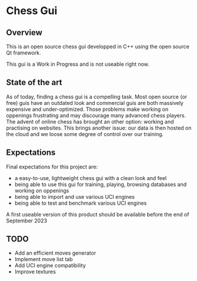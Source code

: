 # Chess Gui

## Overview

This is an open source chess gui developped in C++ using the open source Qt framework.

This gui is a Work in Progress and is not useable right now.

## State of the art

As of today, finding a chess gui is a compelling task. 
Most open source (or free) guis have an outdated look and commercial guis are both massively expensive and under-optimized. 
Those problems make working on oppenings frustrating and may discourage many advanced chess players.
The advent of online chess has brought an other option: working and practising on websites. 
This brings another issue: our data is then hosted on the cloud and we loose some degree of control over our training.

## Expectations

Final expectations for this project are:
* a easy-to-use, lightweight chess gui with a clean look and feel
* being able to use this gui for training, playing, browsing databases and working on oppenings
* being able to import and use various UCI engines
* being able to test and benchmark various UCI engines

A first useable version of this product should be available before the end of September 2023

## TODO

* Add an efficient moves generator
* Implement move list tab
* Add UCI engine compatibility
* Improve textures


